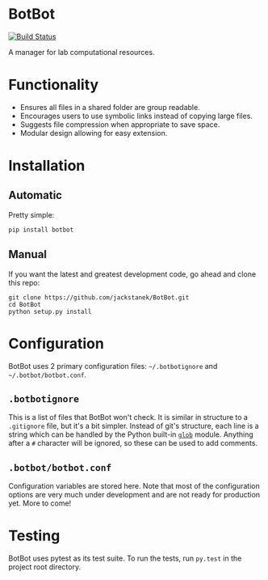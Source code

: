 # BotBot
[![Build Status](https://travis-ci.org/jackstanek/BotBot.svg?branch=master)](https://travis-ci.org/jackstanek/BotBot)

A manager for lab computational resources.

# Functionality

- Ensures all files in a shared folder are group readable.
- Encourages users to use symbolic links instead of copying large
  files.
- Suggests file compression when appropriate to save space.
- Modular design allowing for easy extension.

# Installation

## Automatic

Pretty simple:

```pip install botbot```

## Manual

If you want the latest and greatest development code, go ahead and
clone this repo:

```
git clone https://github.com/jackstanek/BotBot.git
cd BotBot
python setup.py install
```

# Configuration

BotBot uses 2 primary configuration files: `~/.botbotignore` and
`~/.botbot/botbot.conf`.

## `.botbotignore`

This is a list of files that BotBot won't check. It is similar in
structure to a `.gitignore` file, but it's a bit simpler. Instead of
git's structure, each line is a string which can be handled by the
Python built-in [`glob`](https://docs.python.org/3/library/glob.html)
module. Anything after a `#` character will be ignored, so these can
be used to add comments.

## `.botbot/botbot.conf`

Configuration variables are stored here. Note that most of the
configuration options are very much under development and are not
ready for production yet. More to come!

# Testing

BotBot uses pytest as its test suite. To run the tests, run
```py.test``` in the project root directory.
